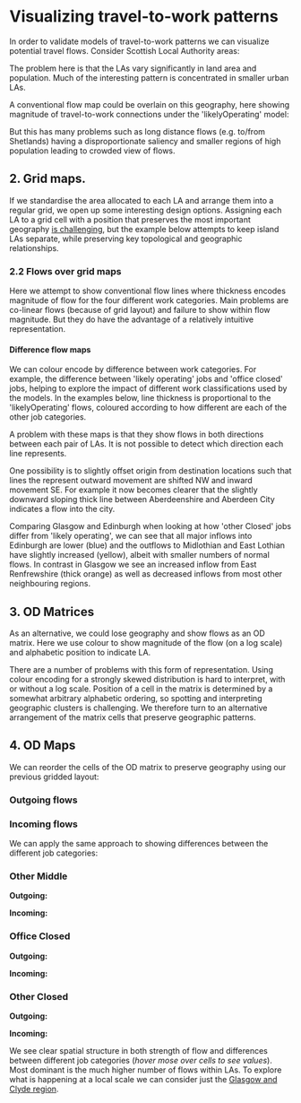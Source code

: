 <!-- Scripts to link to the Vega/Vega-Lite runtime -->
<script src="https://cdn.jsdelivr.net/npm/vega@5"></script>
<script src="https://cdn.jsdelivr.net/npm/vega-lite@4"></script>
<script src="https://cdn.jsdelivr.net/npm/vega-embed@6"></script>

# Visualizing travel-to-work patterns

In order to validate models of travel-to-work patterns we can visualize potential travel flows. Consider Scottish Local Authority areas:

<div class="wide" id="laMap"></div>

The problem here is that the LAs vary significantly in land area and population. Much of the interesting pattern is concentrated in smaller urban LAs.

A conventional flow map could be overlain on this geography, here showing magnitude of travel-to-work connections under the 'likelyOperating' model:

<div class="wide" id="laFlowMap"></div>

But this has many problems such as long distance flows (e.g. to/from Shetlands) having a disproportionate saliency and smaller regions of high population leading to crowded view of flows.

## 2. Grid maps.

If we standardise the area allocated to each LA and arrange them into a regular grid, we open up some interesting design options. Assigning each LA to a grid cell with a position that preserves the most important geography [is challenging](https://openaccess.city.ac.uk/id/eprint/15167/), but the example below attempts to keep island LAs separate, while preserving key topological and geographic relationships.

<div class="wide" id="laGridMap"></div>

<div class="wide" id="laMap2"></div>

### 2.2 Flows over grid maps

Here we attempt to show conventional flow lines where thickness encodes magnitude of flow for the four different work categories. Main problems are co-linear flows (because of grid layout) and failure to show within flow magnitude. But they do have the advantage of a relatively intuitive representation.

<div class="wide" id="laGridFlowMap1"></div>

<div class="wide" id="laGridFlowMap2"></div>

<div class="wide" id="laGridFlowMap3"></div>

<div class="wide" id="laGridFlowMap4"></div>

#### Difference flow maps

We can colour encode by difference between work categories. For example, the difference between 'likely operating' jobs and 'office closed' jobs, helping to explore the impact of different work classifications used by the models. In the examples below, line thickness is proportional to the 'likelyOperating' flows, coloured according to how different are each of the other job categories.

<div class="wide" id="laGridDiffFlowMap1"></div>

<div class="wide" id="laGridDiffFlowMap2"></div>

<div class="wide" id="laGridDiffFlowMap3"></div>

A problem with these maps is that they show flows in both directions between each pair of LAs. It is not possible to detect which direction each line represents.

One possibility is to slightly offset origin from destination locations such that lines the represent outward movement are shifted NW and inward movement SE. For example it now becomes clearer that the slightly downward sloping thick line between Aberdeenshire and Aberdeen City indicates a flow into the city.

<div class="wide" id="laGridDiffFlowMap1a"></div>

<div class="wide" id="laGridDiffFlowMap2a"></div>

<div class="wide" id="laGridDiffFlowMap3a"></div>

Comparing Glasgow and Edinburgh when looking at how 'other Closed' jobs differ from 'likely operating', we can see that all major inflows into Edinburgh are lower (blue) and the outflows to Midlothian and East Lothian have slightly increased (yellow), albeit with smaller numbers of normal flows. In contrast in Glasgow we see an increased inflow from East Renfrewshire (thick orange) as well as decreased inflows from most other neighbouring regions.

## 3. OD Matrices

As an alternative, we could lose geography and show flows as an OD matrix. Here we use colour to show magnitude of the flow (on a log scale) and alphabetic position to indicate LA.

<div class="wide" id="laODMatrix1"></div>

<div class="wide" id="laODMatrix2"></div>

<div class="wide" id="laODMatrix3"></div>

<div class="wide" id="laODMatrix4"></div>

There are a number of problems with this form of representation. Using colour encoding for a strongly skewed distribution is hard to interpret, with or without a log scale. Position of a cell in the matrix is determined by a somewhat arbitrary alphabetic ordering, so spotting and interpreting geographic clusters is challenging. We therefore turn to an alternative arrangement of the matrix cells that preserve geographic patterns.

## 4. OD Maps

We can reorder the cells of the OD matrix to preserve geography using our previous gridded layout:

### Outgoing flows

<div class="wide" id="laODMap1"></div>

### Incoming flows

<div class="wide" id="laODMap2"></div>

We can apply the same approach to showing differences between the different job categories:

### Other Middle

**Outgoing:**

<div class="wide" id="laODMap3"></div>

**Incoming:**

<div class="wide" id="laODMap4"></div>

### Office Closed

**Outgoing:**

<div class="wide" id="laODMap5"></div>

**Incoming:**

<div class="wide" id="laODMap6"></div>

### Other Closed

**Outgoing:**

<div class="wide" id="laODMap7"></div>

**Incoming:**

<div class="wide" id="laODMap8"></div>

We see clear spatial structure in both strength of flow and differences between different job categories (_hover mose over cells to see values_). Most dominant is the much higher number of flows within LAs. To explore what is happening at a local scale we can consider just the [Glasgow and Clyde region](greaterGlasgow.md).

<!-- Script containing the vis specs used above. Must be at end of document. -->
<script src="js/allScotlandVisSpecs.js"></script>

